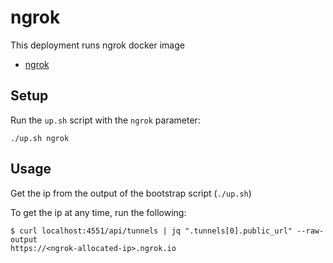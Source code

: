 # ngrok 

 This deployment runs ngrok docker image

- [ngrok](http://localhost:4551)

## Setup

Run the `up.sh` script with the `ngrok` parameter:

```
./up.sh ngrok
```

## Usage

Get the ip from the output of the bootstrap script (`./up.sh`)

To get the ip at any time, run the following:
```
$ curl localhost:4551/api/tunnels | jq ".tunnels[0].public_url" --raw-output
https://<ngrok-allocated-ip>.ngrok.io
```
